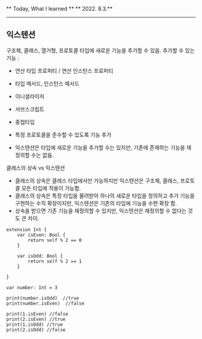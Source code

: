 
 ** Today, What I learned  **
 ** 2022. 8.3.**

---
## **익스텐션**

구조체, 클래스, 열거형, 프로토콜 타입에 새로운 기능을 추가할 수 있음.
추가할 수 있는 기능 :

- 연산 타입 프로퍼티 / 연산 인스턴스 프로퍼티

- 타입 메서드, 인스턴스 메서드

- 이니셜라이저

- 서브스크립트

- 중첩타입

- 특정 프로토콜을 준수할 수 있도록 기능 추가

+ 익스텐션은 타입에 새로운 기능을 추가할 수는 있지만, 기존에 존재하는 기능을 재정의할 수는 없음.

클래스의 상속 vs 익스텐션
  - 클래스의 상속은 클래스 타입에서만 가능하지만 익스텐션은 구조체, 클래스, 프로토콜 모든 타입에 적용이 가능함.
  - 클래스의 상속은 특정 타입을 물려받아 하나의 새로운 타입을 정의하고 추가 기능을 구현하는 수직 확장이지만, 익스텐션은 기존의 타입에 기능을 수편 확장 함.
  - 상속을 받으면 기존 기능을 재정의할 수 있지만, 익스텐션은 재정의할 수 없다는 것도 큰 차이.

```
extension Int {
    var isEven: Bool {
        return self % 2 == 0
    }
    
    var isOdd: Bool {
        return self % 2 == 1
    }
    
}

var number: Int = 3

print(number.isOdd)  //true
print(number.isEven)  //false

print(1.isEven) //false
print(2.isEven) //true
print(1.isOdd) //true
print(2.isOdd) //false
```